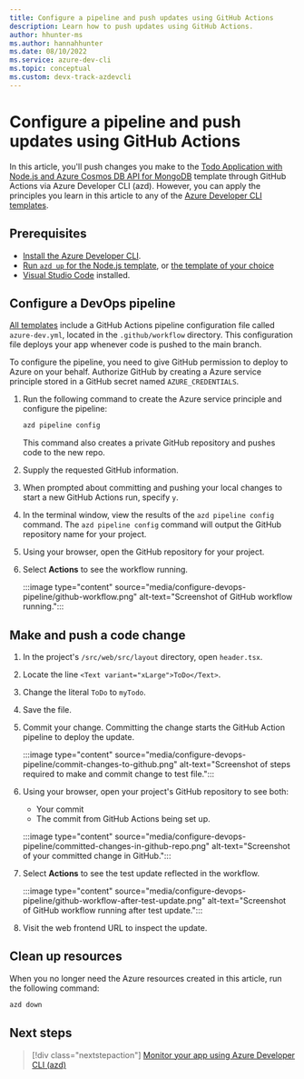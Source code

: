 ```yaml
---
title: Configure a pipeline and push updates using GitHub Actions
description: Learn how to push updates using GitHub Actions.
author: hhunter-ms
ms.author: hannahhunter
ms.date: 08/10/2022
ms.service: azure-dev-cli
ms.topic: conceptual
ms.custom: devx-track-azdevcli
---
```


# Configure a pipeline and push updates using GitHub Actions

In this article, you'll push changes you make to the [Todo Application with Node.js and Azure Cosmos DB API for MongoDB](https://github.com/azure-samples/todo-nodejs-mongo) template through GitHub Actions via Azure Developer CLI (azd). However, you can apply the principles you learn in this article to any of the [Azure Developer CLI templates](overview.md#azure-developer-cli-templates).

## Prerequisites

- [Install the Azure Developer CLI](install-azd.md).
- [Run `azd up` for the Node.js template](./get-started-nodejs.md), or [the template of your choice](./azd-templates.md#azure-developer-cli-templates)
- [Visual Studio Code](https://code.visualstudio.com/download) installed.

## Configure a DevOps pipeline

[All templates](./azd-templates.md) include a GitHub Actions pipeline configuration file called `azure-dev.yml`, located in the `.github/workflow` directory. This configuration file deploys your app whenever code is pushed to the main branch.

To configure the pipeline, you need to give GitHub permission to deploy to Azure on your behalf. Authorize GitHub by creating a Azure service principle stored in a GitHub secret named `AZURE_CREDENTIALS`.

1. Run the following command to create the Azure service principle and configure the pipeline:

    ```bash
    azd pipeline config
    ```

   This command also creates a private GitHub repository and pushes code to the new repo.

1. Supply the requested GitHub information.
1. When prompted about committing and pushing your local changes to start a new GitHub Actions run, specify `y`.

1. In the terminal window, view the results of the `azd pipeline config` command. The `azd pipeline config` command will output the GitHub repository name for your project.

1. Using your browser, open the GitHub repository for your project.

1. Select **Actions** to see the workflow running.

   :::image type="content" source="media/configure-devops-pipeline/github-workflow.png" alt-text="Screenshot of GitHub workflow running.":::

## Make and push a code change

1. In the project's `/src/web/src/layout` directory, open `header.tsx`.

1. Locate the line `<Text variant="xLarge">ToDo</Text>`.

1. Change the literal `ToDo` to `myTodo`.

1. Save the file.

1. Commit your change. Committing the change starts the GitHub Action pipeline to deploy the update.

   :::image type="content" source="media/configure-devops-pipeline/commit-changes-to-github.png" alt-text="Screenshot of steps required to make and commit change to test file.":::

1. Using your browser, open your project's GitHub repository to see both:
   - Your commit
   - The commit from GitHub Actions being set up.

   :::image type="content" source="media/configure-devops-pipeline/committed-changes-in-github-repo.png" alt-text="Screenshot of your committed change in GitHub.":::

1. Select **Actions** to see the test update reflected in the workflow.

   :::image type="content" source="media/configure-devops-pipeline/github-workflow-after-test-update.png" alt-text="Screenshot of GitHub workflow running after test update.":::

1. Visit the web frontend URL to inspect the update.

## Clean up resources

When you no longer need the Azure resources created in this article, run the following command:

``` bash
azd down
```

## Next steps

> [!div class="nextstepaction"]
> [Monitor your app using Azure Developer CLI (azd)](monitor-your-app.md)
